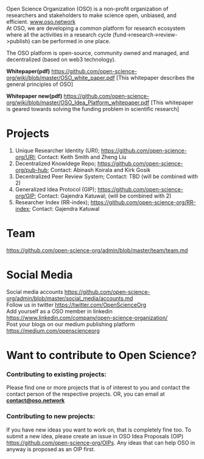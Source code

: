 Open Science Organization (OSO) is a non-profit organization of researchers and stakeholders to make science open, unbiased, and efficient. www.oso.network      
At OSO, we are developing a common platform for research ecosystem where all the activities in a research cycle (fund->research->review->publish) can be performed in one place. 

The OSO platform is open-source, community owned and managed, and decentralized (based on web3 technology).


**Whitepaper(pdf)** https://github.com/open-science-org/wiki/blob/master/OSO_white_paper.pdf
[This whitepaper describes the general principles of OSO]

**Whitepaper new(pdf)** https://github.com/open-science-org/wiki/blob/master/OSO_Idea_Platform_whitepaper.pdf
[This whitepaper is geared towards solving the funding problem in scientific research]



# Projects
1. Unique Researcher Identity (URI); https://github.com/open-science-org/URI; Contact: Keith Smith and Zheng Liu
2. Decentralized Knowldege Repo; https://github.com/open-science-org/pub-hub; Contact: Abinash Koirala and Kirk Gosik
3. Decentralized Peer Review System; Contact: TBD (will be combined with 2)
4. Generalized Idea Protocol (GIP); https://github.com/open-science-org/GIP; Contact: Gajendra Katuwal; (will be combined with 2)
5. Researcher Index (RR-index); https://github.com/open-science-org/RR-index; Contact: Gajendra Katuwal

# Team
https://github.com/open-science-org/admin/blob/master/team/team.md

# Social Media
Social media accounts https://github.com/open-science-org/admin/blob/master/social_media/accounts.md   
Follow us in twitter https://twitter.com/OpenScienceOrg    
Add yourself as a OSO member in linkedin  https://www.linkedin.com/company/open-science-organization/   
Post your blogs on our medium publishing platform https://medium.com/openscienceorg

# Want to contribute to Open Science?
### Contributing to existing projects: 
Please find one or more projects that is of interest to you and contact the contact person of the respective projects. OR, you can email at **contact@oso.network**

### Contributing to new projects: 
If you have new ideas you want to work on, that is completely fine too. To submit a new idea, please create an issue in OSO Idea Proposals (OIP) https://github.com/open-science-org/OIPs. Any ideas that can help OSO in anyway is proposed as an OIP first.

